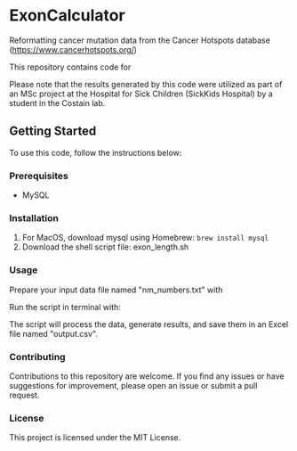 # ExonCalculator

Reformatting cancer mutation data from the Cancer Hotspots database (https://www.cancerhotspots.org/)

This repository contains code for 

Please note that the results generated by this code were utilized as part of an MSc project at the Hospital for Sick Children (SickKids Hospital) by a student in the Costain lab.

## Getting Started

To use this code, follow the instructions below:

### Prerequisites

- MySQL

### Installation

1. For MacOS, download mysql using Homebrew: `brew install mysql` 
2. Download the shell script file: exon_length.sh

### Usage
Prepare your input data file named "nm_numbers.txt" with 

Run the script in terminal with:  

The script will process the data, generate results, and save them in an Excel file named "output.csv".

### Contributing
Contributions to this repository are welcome. If you find any issues or have suggestions for improvement, please open an issue or submit a pull request.

### License
This project is licensed under the MIT License.
